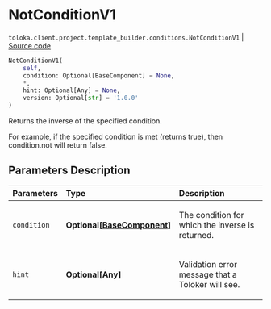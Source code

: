 # NotConditionV1
`toloka.client.project.template_builder.conditions.NotConditionV1` | [Source code](https://github.com/Toloka/toloka-kit/blob/v1.1.0.post1/src/client/project/template_builder/conditions.py#L181)

```python
NotConditionV1(
    self,
    condition: Optional[BaseComponent] = None,
    *,
    hint: Optional[Any] = None,
    version: Optional[str] = '1.0.0'
)
```

Returns the inverse of the specified condition.


For example, if the specified condition is met (returns true), then condition.not will return false.

## Parameters Description

| Parameters | Type | Description |
| :----------| :----| :-----------|
`condition`|**Optional\[[BaseComponent](toloka.client.project.template_builder.base.BaseComponent.md)\]**|<p>The condition for which the inverse is returned.</p>
`hint`|**Optional\[Any\]**|<p>Validation error message that a Toloker will see.</p>
